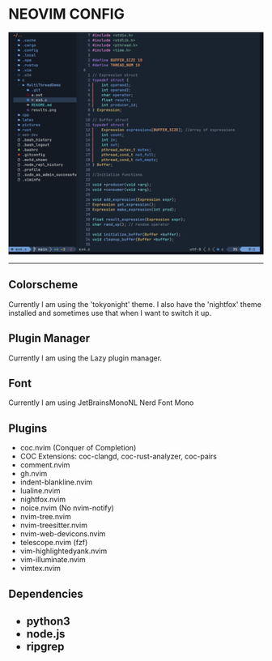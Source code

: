 # NEOVIM CONFIG

<img src="https://github.com/EthanGilles/nvim/blob/a6935eb501045e80170ca92d665e60709fdaded4/pictures/nvim.png">

------------------
<h2>Colorscheme</h2>

Currently I am using the 'tokyonight' theme.
I also have the 'nightfox' theme installed and sometimes use that when I want to switch it up.

<h2>Plugin Manager</h2>

Currently I am using the Lazy plugin manager.

<h2>Font</h2>

Currently I am using JetBrainsMonoNL Nerd Font Mono

<h2>Plugins</h2>
<ul>
    <li>coc.nvim (Conquer of Completion)</li>
    <li>COC Extensions: coc-clangd, coc-rust-analyzer, coc-pairs</li>
    <li>comment.nvim</li>
    <li>gh.nvim</li>
    <li>indent-blankline.nvim</li>
    <li>lualine.nvim</li>
    <li>nightfox.nvim</li>  
    <li>noice.nvim (No nvim-notify)</li>
    <li>nvim-tree.nvim</li>
    <li>nvim-treesitter.nvim</li>
    <li>nvim-web-devicons.nvim</li>
    <li>telescope.nvim (fzf)</li>
    <li>vim-highlightedyank.nvim</li>
    <li>vim-illuminate.nvim</li>
    <li>vimtex.nvim</li>
</ul>

<h2>Dependencies<h2>
<ul>
    <li>python3</li>
    <li>node.js</li>
    <li>ripgrep</li>
</ul>


